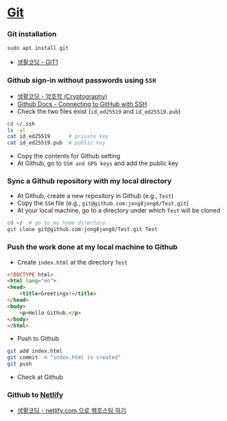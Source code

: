 # [Git](https://git-scm.com/)

### Git installation

```sh
sudo apt install git
```

- [생활코딩 - GIT1](https://opentutorials.org/course/3837)

### Github sign-in without passwords using `SSH`

- [생활코딩 - 암호학 (Cryptography)](https://opentutorials.org/module/5250)
- [Github Docs - Connecting to GitHub with SSH](https://docs.github.com/en/authentication/connecting-to-github-with-ssh)
- Check the two files exist (`id_ed25519` and `id_ed25519.pub`)

```sh
cd ~/.ssh        
ls -al
cat id_ed25519      # private key
cat id_ed25519.pub  # public key 
```

- Copy the contents for Github setting
- At Github, go to `SSH and GPG keys` and add the public key



### Sync a Github repository with my local directory

- At Github, create a new repository in Github (e.g., `Test`)
- Copy the `SSH` file (e.g., `git@github.com:jong8jong8/Test.git`)
- At your local machine, go to a directory under which `Test` will be cloned

```sh
cd ~/  # go to my home directory
git clone git@github.com:jong8jong8/Test.git Test
```

### Push the work done at my local machine to Github

- Create `index.html` at the directory `Test`

```html
<!DOCTYPE html>
<html lang="en">
<head>
    <title>Greetings!</title>
</head>
<body>
    <p>Hello Github.</p>
</body>
</html>
```
- Push to Github

```sh
git add index.html
git commit -m "index.html is created"
git push
```
- Check at Github


### Github to [Netlify](https://www.netlify.com/)
- [생활코딩 - netlify.com 으로 웹호스팅 하기](https://www.youtube.com/watch?v=3FRv6Vga698&ab_channel=%EC%83%9D%ED%99%9C%EC%BD%94%EB%94%A9)
